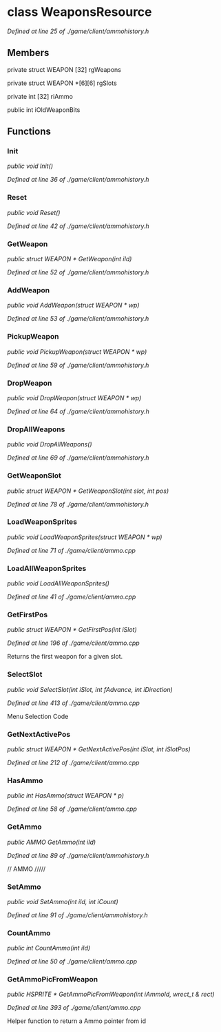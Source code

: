 # class WeaponsResource

*Defined at line 25 of ./game/client/ammohistory.h*

## Members

private struct WEAPON [32] rgWeapons

private struct WEAPON *[6][6] rgSlots

private int [32] riAmmo

public int iOldWeaponBits



## Functions

### Init

*public void Init()*

*Defined at line 36 of ./game/client/ammohistory.h*

### Reset

*public void Reset()*

*Defined at line 42 of ./game/client/ammohistory.h*

### GetWeapon

*public struct WEAPON * GetWeapon(int iId)*

*Defined at line 52 of ./game/client/ammohistory.h*

### AddWeapon

*public void AddWeapon(struct WEAPON * wp)*

*Defined at line 53 of ./game/client/ammohistory.h*

### PickupWeapon

*public void PickupWeapon(struct WEAPON * wp)*

*Defined at line 59 of ./game/client/ammohistory.h*

### DropWeapon

*public void DropWeapon(struct WEAPON * wp)*

*Defined at line 64 of ./game/client/ammohistory.h*

### DropAllWeapons

*public void DropAllWeapons()*

*Defined at line 69 of ./game/client/ammohistory.h*

### GetWeaponSlot

*public struct WEAPON * GetWeaponSlot(int slot, int pos)*

*Defined at line 78 of ./game/client/ammohistory.h*

### LoadWeaponSprites

*public void LoadWeaponSprites(struct WEAPON * wp)*

*Defined at line 71 of ./game/client/ammo.cpp*

### LoadAllWeaponSprites

*public void LoadAllWeaponSprites()*

*Defined at line 41 of ./game/client/ammo.cpp*

### GetFirstPos

*public struct WEAPON * GetFirstPos(int iSlot)*

*Defined at line 196 of ./game/client/ammo.cpp*

 Returns the first weapon for a given slot.

### SelectSlot

*public void SelectSlot(int iSlot, int fAdvance, int iDirection)*

*Defined at line 413 of ./game/client/ammo.cpp*

 Menu Selection Code

### GetNextActivePos

*public struct WEAPON * GetNextActivePos(int iSlot, int iSlotPos)*

*Defined at line 212 of ./game/client/ammo.cpp*

### HasAmmo

*public int HasAmmo(struct WEAPON * p)*

*Defined at line 58 of ./game/client/ammo.cpp*

### GetAmmo

*public AMMO GetAmmo(int iId)*

*Defined at line 89 of ./game/client/ammohistory.h*

// AMMO /////

### SetAmmo

*public void SetAmmo(int iId, int iCount)*

*Defined at line 91 of ./game/client/ammohistory.h*

### CountAmmo

*public int CountAmmo(int iId)*

*Defined at line 50 of ./game/client/ammo.cpp*

### GetAmmoPicFromWeapon

*public HSPRITE * GetAmmoPicFromWeapon(int iAmmoId, wrect_t & rect)*

*Defined at line 393 of ./game/client/ammo.cpp*

 Helper function to return a Ammo pointer from id



